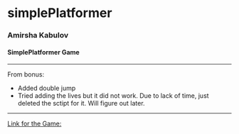 # simplePlatformer

### Amirsha Kabulov
#### SimplePlatformer Game 
***
From bonus: 
- Added double jump
- Tried adding the lives but it did not work. Due to lack of time, just deleted the sctipt for it. Will figure out later.
***
[Link for the Game:]()
